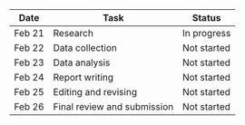 | Date | Task | Status |
| --- | --- | --- |
| Feb 21 | Research | In progress |
| Feb 22 | Data collection | Not started |
| Feb 23 | Data analysis | Not started |
| Feb 24 | Report writing | Not started |
| Feb 25 | Editing and revising | Not started |
| Feb 26 | Final review and submission | Not started |
